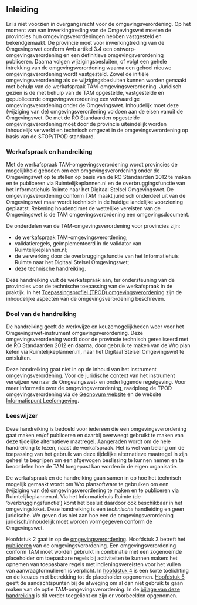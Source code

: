 ## Inleiding

Er is niet voorzien in overgangsrecht voor de omgevingsverordening. Op het moment van van inwerkingtreding van de Omgevingswet moeten de provincies hun omgevingsverordeningen hebben vastgesteld en bekendgemaakt.
De provincie moet voor inwerkingtreding van de Omgevingswet conform Awb artikel 3.4 een ontwerp-omgevingsverordening en een definitieve omgevingsverordening publiceren. Daarna volgen wijzigingsbesluiten, of volgt een gehele intrekking van de omgevingsverordening waarna een geheel nieuwe omgevingsverordening wordt vastgesteld. Zowel de initiële omgevingsverordening als de wijzigingsbesluiten kunnen worden gemaakt met behulp van de werkafspraak TAM-omgevingsverordening. Juridisch gezien is de met behulp van de TAM opgestelde, vastgestelde en gepubliceerde omgevingsverordening een volwaardige omgevingsverordening onder de Omgevingswet. Inhoudelijk moet deze (wijziging van de) omgevingsverordening voldoen aan de eisen vanuit de Omgevingswet. De met de RO Standaarden opgestelde omgevingsverordening moet door de provincie uiteindelijk worden inhoudelijk verwerkt en technisch omgezet in de omgevingsverordening op basis van de STOP/TPOD standaard. 

### Werkafspraak en handreiking

Met de werkafspraak TAM-omgevingsverordening wordt provincies de mogelijkheid geboden om een omgevingsverordening onder de Omgevingswet op te stellen op basis van de RO Standaarden 2012 te maken en te publiceren via Ruimtelijkeplannen.nl en de overbruggingsfunctie van het Informatiehuis Ruimte naar het Digitaal Stelsel Omgevingswet. De omgevingsverordening conform TAM maakt juridisch onderdeel uit van de Omgevingswet maar wordt technisch in de huidige landelijke voorziening geplaatst. Rekening houdend met de wettelijke vereisten van de Omgevingswet is de TAM omgevingsverordening een omgevingsdocument. 

De onderdelen van de TAM-omgevingsverordening voor provincies zijn: 
- de werkafspraak TAM-omgevingsverordening;
- validatieregels, geïmplementeerd in de validator van Ruimtelijkeplannen.nl;
- de verwerking door de overbruggingsfunctie van het Informatiehuis Ruimte naar het Digitaal Stelsel Omgevingswet;
- deze technische handreiking.

Deze  handreiking vult de werkafspraak aan, ter ondersteuning van de provincies voor de technische toepassing van de werkafspraak in de praktijk. 
In het <a href='https://geonovum.github.io/TPOD/TPOD%20Omgevingsverordening/TPOD_omgevingsverordening_v2.0.1.pdf' target='_blank'>Toepassingsprofiel (TPOD) omgevingsverordening</a> zijn de inhoudelijke aspecten van de omgevingsverordening beschreven. 

### Doel van de handreiking

De handreiking geeft de werkwijze en keuzemogelijkheden weer voor het Omgevingswet-instrument omgevingsverordening. Deze omgevingsverordening wordt door de provincie technisch gerealiseerd met de RO Standaarden 2012 en daarna, door gebruik te maken van de Wro plan keten via Ruimtelijkeplannen.nl, naar het Digitaal Stelsel Omgevingswet te ontsluiten.  

Deze handreiking gaat niet in op de inhoud van het instrument omgevingsverordening. Voor de juridische context van het instrument verwijzen we naar de Omgevingswet- en onderliggende regelgeving. Voor meer informatie over de omgevingsverordening, raadpleeg de TPOD omgevingsverordening via de <a href='https://www.geonovum.nl/geo-standaarden/omgevingswet/STOPTPOD' target='_blank'>Geonovum website</a> en de website 
<a href='https://iplo.nl/regelgeving/instrumenten/omgevingsverordening' target='_blank'>Informatiepunt Leefomgeving</a>. 

### Leeswijzer

Deze handreiking is bedoeld voor iedereen die een omgevingsverordening gaat maken en/of publiceren en daarbij overweegt gebruikt te maken van deze tijdelijke alternatieve maatregel. Aangeraden wordt om de hele handreiking te lezen, naast de werkafspraak. Het is wel van belang om de toepassing van het gebruik van deze tijdelijke alternatieve maatregel in zijn geheel te begrijpen om een afgewogen beslissing te kunnen nemen en te beoordelen hoe de TAM toegepast kan worden in de eigen organisatie.

De werkafspraak en de handreiking gaan samen in op hoe het technisch mogelijk gemaakt wordt om Wro plansoftware te gebruiken om een (wijziging van de) omgevingsverordening te maken en te publiceren via Ruimtelijkeplannen.nl. Via het Informatiehuis Ruimte (de ‘overbruggingsfunctie’) komt het besluit daardoor ook beschikbaar in het omgevingsloket. Deze handreiking is een *technische* handleiding en geen juridische. We geven dus niet aan hoe een de omgevingsverordening juridisch/inhoudelijk moet worden vormgegeven conform de Omgevingswet. 

Hoofdstuk 2 gaat in op de [omgevingsverordening](#omgevingsverordening). Hoofdstuk 3 betreft het [publiceren](#publiceren) van de omgevingsverordening. Een omgevingsverordening conform TAM moet worden gebruikt in combinatie met een zogenoemde placeholder om toepasbare regels bij activiteiten te kunnen maken: het opnemen van toepasbare regels met indieningsvereisten voor het vullen van aanvraagformulieren is verplicht. In [hoofdstuk 4](#placeholder-document) is een korte toelichting en de keuzes met betrekking tot de placeholder opgenomen. [Hoofdstuk 5](#aandachtspunten) geeft de aandachtspunten bij de afweging om al dan niet gebruik te gaan maken van de optie TAM-omgevingsverordening. In de [bijlage van deze handreiking](#bijlage-placeholder) is dit verder toegelicht en zijn er voorbeelden opgenomen. 


